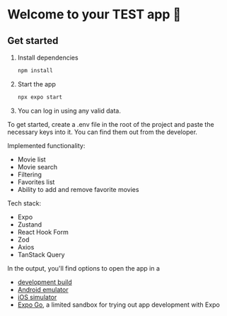 # Welcome to your TEST app 👋

## Get started

1. Install dependencies

   ```bash
   npm install
   ```

2. Start the app

   ```bash
   npx expo start
   ```

3. You can log in using any valid data.

To get started, create a .env file in the root of the project and paste the necessary keys into it. You can find them out from the developer.

Implemented functionality:
- Movie list
- Movie search
- Filtering
- Favorites list
- Ability to add and remove favorite movies

Tech stack:
- Expo
- Zustand
- React Hook Form
- Zod
- Axios
- TanStack Query

In the output, you'll find options to open the app in a

- [development build](https://docs.expo.dev/develop/development-builds/introduction/)
- [Android emulator](https://docs.expo.dev/workflow/android-studio-emulator/)
- [iOS simulator](https://docs.expo.dev/workflow/ios-simulator/)
- [Expo Go](https://expo.dev/go), a limited sandbox for trying out app development with Expo